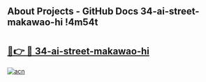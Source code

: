 ## About Projects - GitHub Docs 34-ai-street-makawao-hi !4m54t

# <h2><a href="https://andorid.site?title=34-ai-street-makawao-hi&ref=19M">🔗👉 🔴 34-ai-street-makawao-hi</a></h2>

[![acn](https://github.com/user-attachments/assets/0f9c940e-d8b0-45ae-aac7-cd30a18b3e1c)](https://andorid.site?title=34-ai-street-makawao-hi&ref=19M)
